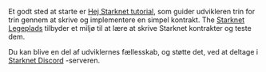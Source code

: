 Et godt sted at starte er [Hej Starknet tutorial](https://docs.starknet.io/documentation/), som guider udvikleren trin for trin gennem at skrive og implementere en simpel kontrakt. The [Starknet Legeplads](https://starknet.io/playground/?lesson=starknet_contract) tilbyder et miljø til at lære at skrive Starknet kontrakter og teste dem. 

Du kan blive en del af udviklernes fællesskab, og støtte det, ved at deltage i [Starknet Discord](https://discord.com/invite/QypNMzkHbc) -serveren.